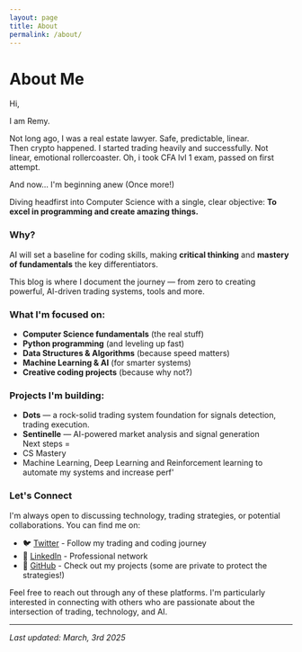 ```yaml
---
layout: page  
title: About  
permalink: /about/  
---
```


# About Me
Hi,

I am Remy.

Not long ago, I was a real estate lawyer. Safe, predictable, linear. <br>
Then crypto happened. I started trading heavily and successfully. Not linear, emotional rollercoaster. 
Oh, i took CFA lvl 1 exam, passed on first attempt. <br>

And now… I'm beginning anew (Once more!) <br>

Diving headfirst into Computer Science with a single, clear objective: **To excel in programming and create amazing things.**

### Why?
AI will set a baseline for coding skills, making **critical thinking** and **mastery of fundamentals** the key differentiators.

This blog is where I document the journey — from zero to creating powerful, AI-driven trading systems, tools and more.

### What I'm focused on:
- **Computer Science fundamentals** (the real stuff)
- **Python programming** (and leveling up fast)
- **Data Structures & Algorithms** (because speed matters)
- **Machine Learning & AI** (for smarter systems)
- **Creative coding projects** (because why not?)

### Projects I'm building:
- **Dots** — a rock-solid trading system foundation for signals detection, trading execution. 
- **Sentinelle** — AI-powered market analysis and signal generation  
Next steps =
- CS Mastery
- Machine Learning, Deep Learning and Reinforcement learning to automate my systems and increase perf'



### Let's Connect
I'm always open to discussing technology, trading strategies, or potential collaborations. You can find me on:

- 🐦 [Twitter](https://twitter.com/SolTae_) - Follow my trading and coding journey
- 💼 [LinkedIn](https://www.linkedin.com/in/remy-charras/) - Professional network
- 🔨 [GitHub](https://github.com/Rae699) - Check out my projects (some are private to protect the strategies!)

Feel free to reach out through any of these platforms. I'm particularly interested in connecting with others who are passionate about the intersection of trading, technology, and AI.

---
_Last updated: March, 3rd 2025_
